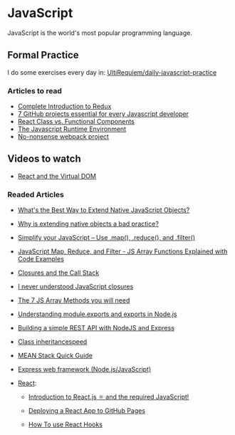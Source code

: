 # JavaScript

JavaScript is the world's most popular programming language.

## Formal Practice

I do some exercises every day in:
[UltiRequiem/daily-javascript-practice](https://github.com/UltiRequiem/daily-javascript-practice)

### Articles to read

- [Complete Introduction to Redux](https://dev.to/cenacr007_harsh/complete-introduction-to-redux-2281)
- [7 GitHub projects essential for every Javascript developer](https://dev.to/ankit01oss/7-github-projects-essential-for-every-javascript-developer-258i)
- [React Class vs. Functional Components](https://betterprogramming.pub/react-class-vs-functional-components-2327c7324bdd)
- [The Javascript Runtime Environment](https://medium.com/@olinations/the-javascript-runtime-environment-d58fa2e60dd0)
- [No-nonsense webpack project](https://medium.com/walkme-engineering/no-nonsense-webpack-project-bdfb79181737)

## Videos to watch

- [React and the Virtual DOM](https://youtu.be/BYbgopx44vo)

### Readed Articles

- [What's the Best Way to Extend Native JavaScript Objects?](https://www.designcise.com/web/tutorial/whats-the-best-way-to-extend-native-javascript-objects)

- [Why is extending native objects a bad practice?](https://stackoverflow.com/questions/14034180/why-is-extending-native-objects-a-bad-practice)

- [Simplify your JavaScript – Use .map(), .reduce(), and .filter()](https://medium.com/poka-techblog/simplify-your-javascript-use-map-reduce-and-filter-bd02c593cc2d)

- [JavaScript Map, Reduce, and Filter - JS Array Functions Explained with Code Examples](https://www.freecodecamp.org/news/javascript-map-reduce-and-filter-explained-with-examples)

- [Closures and the Call Stack](https://medium.com/@akaphenom/javascript-closures-and-the-call-stack-722ef2c3b5a8)

- [I never understood JavaScript closures](https://medium.com/dailyjs/i-never-understood-javascript-closures-9663703368e8)

- [The 7 JS Array Methods you will need](https://medium.com/dailyjs/the-7-js-array-methods-you-will-need-in-2021-a9faa83b50e8)

- [Understanding module.exports and exports in Node.js](https://www.sitepoint.com/understanding-module-exports-exports-node-js)

- [Building a simple REST API with NodeJS and Express](https://medium.com/@onejohi/building-a-simple-rest-api-with-nodejs-and-express-da6273ed7ca9)

- [Class inheritancespeed](https://javascript.info/class-inheritance)

- [MEAN Stack Quick Guide](https://medium.com/@onejohi/mean-stack-quick-guide-f50351ba56eb)

- [Express web framework (Node.js/JavaScript)](https://developer.mozilla.org/en-US/docs/Learn/Server-side/Express_Nodejs)

- [React](https://reactjs.org):

  - [Introduction to React.js ⚛ and the required JavaScript!](https://dev.to/cenacr007_harsh/introduction-to-react-js-and-the-required-javascript-5coh)

  - [Deploying a React App to GitHub Pages](https://dev.to/cenacr007_harsh/deploying-a-react-app-to-github-pages-370)

  - [How To use React Hooks](https://desarrollofront.medium.com/entendiendo-los-hooks-de-react-c%C3%B3mo-usar-usestate-y-useeffect-en-nuestros-componentes-611b9e826dfa)
